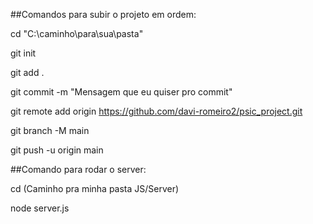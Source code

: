 ##Comandos para subir o projeto em ordem:

cd "C:\caminho\para\sua\pasta"

git init

git add .

git commit -m "Mensagem que eu quiser pro commit"

git remote add origin https://github.com/davi-romeiro2/psic_project.git

git branch -M main
   
git push -u origin main

##Comando para rodar o server:

cd (Caminho pra minha pasta JS/Server)

node server.js
